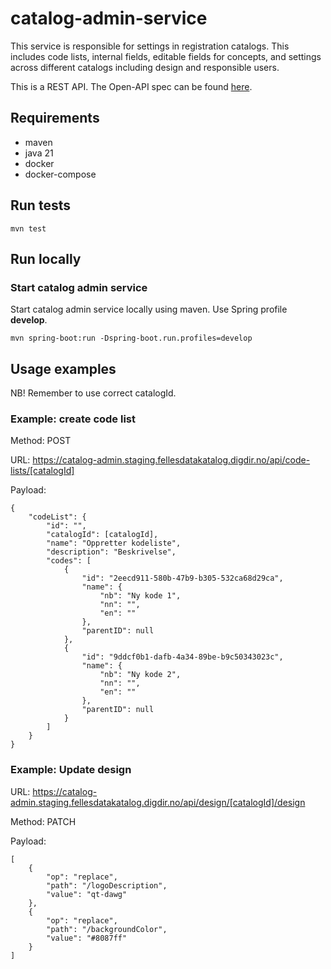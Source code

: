 # catalog-admin-service

This service is responsible for settings in registration catalogs. This includes code lists, internal fields, editable fields for concepts, and settings across different catalogs including design and responsible users. 

This is a REST API. The Open-API spec can be found [here](https://raw.githubusercontent.com/Informasjonsforvaltning/catalog-admin-service/main/openapi.yaml). 

## Requirements
- maven
- java 21
- docker
- docker-compose

## Run tests
```
mvn test
```

## Run locally

### Start catalog admin service
Start catalog admin service locally using maven. Use Spring profile **develop**.
```
mvn spring-boot:run -Dspring-boot.run.profiles=develop
```


## Usage examples
NB! Remember to use correct catalogId. 

### Example: create code list

Method: POST

URL: https://catalog-admin.staging.fellesdatakatalog.digdir.no/api/code-lists/[catalogId]

Payload:
```
{
    "codeList": {
        "id": "",
        "catalogId": [catalogId],
        "name": "Oppretter kodeliste",
        "description": "Beskrivelse",
        "codes": [
            {
                "id": "2eecd911-580b-47b9-b305-532ca68d29ca",
                "name": {
                    "nb": "Ny kode 1",
                    "nn": "",
                    "en": ""
                },
                "parentID": null
            },
            {
                "id": "9ddcf0b1-dafb-4a34-89be-b9c50343023c",
                "name": {
                    "nb": "Ny kode 2",
                    "nn": "",
                    "en": ""
                },
                "parentID": null
            }
        ]
    }
}
```

### Example: Update design

URL: https://catalog-admin.staging.fellesdatakatalog.digdir.no/api/design/[catalogId]/design

Method: PATCH

Payload:

```
[
    {
        "op": "replace",
        "path": "/logoDescription",
        "value": "qt-dawg"
    },
    {
        "op": "replace",
        "path": "/backgroundColor",
        "value": "#8087ff"
    }
]

```
